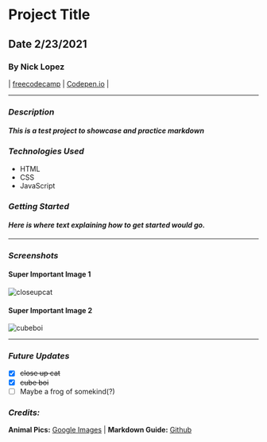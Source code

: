 # Project Title

## Date 2/23/2021

### By Nick Lopez

| [freecodecamp](https://www.freecodecamp.org/nicklope) |
[Codepen.io](https://codepen.io/nicholas-lopez) |

---

### **_Description_**

#### _This is a test project to showcase and practice markdown_

### **_Technologies Used_**

- HTML
- CSS
- JavaScript

### **_Getting Started_**

#### _Here is where text explaining how to get started would go._

---

### **_Screenshots_**

#### **Super Important Image 1**

![closeupcat](https://i.ytimg.com/vi/Zr-qM5Vrd0g/maxresdefault.jpg)

#### **Super Important Image 2**

![cubeboi](https://encrypted-tbn0.gstatic.com/images?q=tbn:ANd9GcRnSNqcfShX33vl2QZvRQODS4VPKMA2jLvCnQ&usqp=CAU)

---

### **_Future Updates_**

- [x] ~~close up cat~~
- [x] ~~cube boi~~
- [ ] Maybe a frog of somekind(?)

### **_Credits:_**

**Animal Pics:** [Google Images](https://www.google.com/imghp?hl=en&ogbl) |
**Markdown Guide:** [Github](https://github.com/nicklope/u1_hw_markdown)
